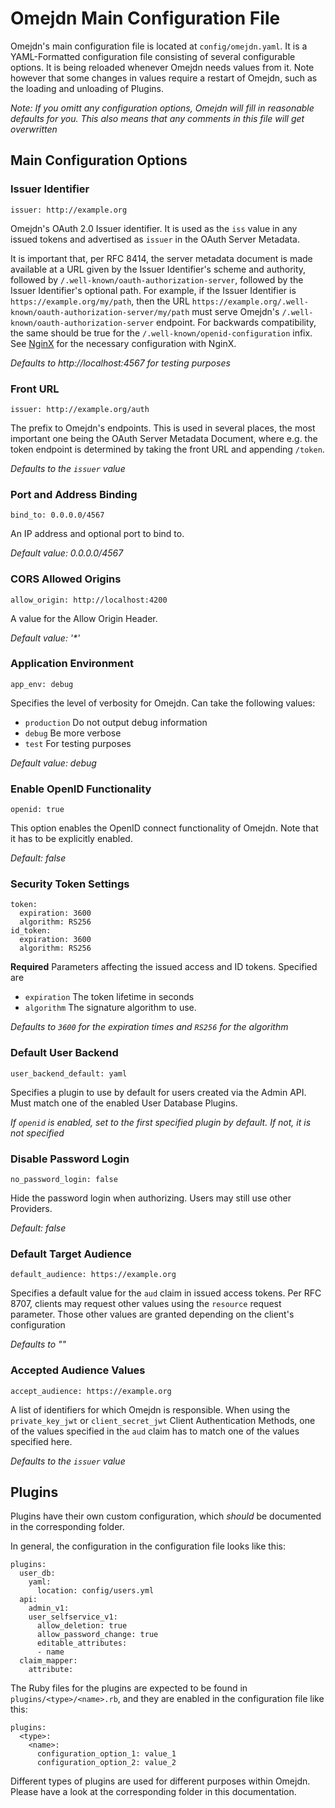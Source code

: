 # Omejdn Main Configuration File

Omejdn's main configuration file is located at `config/omejdn.yaml`.
It is a YAML-Formatted configuration file consisting of several configurable options.
It is being reloaded whenever Omejdn needs values from it.
Note however that some changes in values require a restart of Omejdn, such as the loading and unloading of Plugins.

*Note: If you omitt any configuration options, Omejdn will fill in reasonable defaults for you. This also means that any comments in this file will get overwritten*

## Main Configuration Options

### Issuer Identifier

```
issuer: http://example.org
```

Omejdn's OAuth 2.0 Issuer identifier.
It is used as the `iss` value in any issued tokens and advertised as `issuer` in the OAuth Server Metadata.

It is important that, per RFC 8414, the server metadata document is made available
at a URL given by the Issuer Identifier's scheme and authority,
followed by `/.well-known/oauth-authorization-server`, followed by the Issuer Identifier's optional path.
For example, if the Issuer Identifier is `https://example.org/my/path`,
then the URL `https://example.org/.well-known/oauth-authorization-server/my/path` must serve Omejdn's `/.well-known/oauth-authorization-server` endpoint.
For backwards compatibility, the same should be true for the `/.well-known/openid-configuration` infix.
See [NginX](../Integration/NginX.md) for the necessary configuration with NginX.

_Defaults to http://localhost:4567 for testing purposes_

### Front URL

```
issuer: http://example.org/auth
```

The prefix to Omejdn's endpoints.
This is used in several places, the most important one being the OAuth Server Metadata Document,
where e.g. the token endpoint is determined by taking the front URL and appending `/token`.

_Defaults to the `issuer` value_

### Port and Address Binding

```
bind_to: 0.0.0.0/4567
```

An IP address and optional port to bind to.

_Default value: 0.0.0.0/4567_

### CORS Allowed Origins

```
allow_origin: http://localhost:4200
```

A value for the Allow Origin Header.

_Default value: '*'_

### Application Environment

```
app_env: debug
```
Specifies the level of verbosity for Omejdn.
Can take the following values:

- `production` Do not output debug information
- `debug` Be more verbose
- `test` For testing purposes

_Default value: debug_

### Enable OpenID Functionality

```
openid: true
```

This option enables the OpenID connect functionality of Omejdn.
Note that it has to be explicitly enabled.

_Default: false_

### Security Token Settings

```
token:
  expiration: 3600
  algorithm: RS256
id_token:
  expiration: 3600
  algorithm: RS256
```

**Required** Parameters affecting the issued access and ID tokens.
Specified are

- `expiration` The token lifetime in seconds
- `algorithm` The signature algorithm to use.

_Defaults to `3600` for the expiration times and `RS256` for the algorithm_

### Default User Backend

```
user_backend_default: yaml
```

Specifies a plugin to use by default for users created via the Admin API.
Must match one of the enabled User Database Plugins.

_If `openid` is enabled, set to the first specified plugin by default. If not, it is not specified_

### Disable Password Login

```
no_password_login: false
```

Hide the password login when authorizing. Users may still use other Providers. 

_Default: false_

### Default Target Audience

```
default_audience: https://example.org
```

Specifies a default value for the `aud` claim in issued access tokens.
Per RFC 8707, clients may request other values using the `resource` request parameter.
Those other values are granted depending on the client's configuration

_Defaults to ""_

### Accepted Audience Values

```
accept_audience: https://example.org
```

A list of identifiers for which Omejdn is responsible.
When using the `private_key_jwt` or `client_secret_jwt` Client Authentication Methods,
one of the values specified in the `aud` claim has to match one of the values specified here.

_Defaults to the `issuer` value_

## Plugins

Plugins have their own custom configuration, which *should* be documented in the corresponding folder.

In general, the configuration in the configuration file looks like this:

```
plugins:
  user_db:
    yaml:
      location: config/users.yml
  api:
    admin_v1:
    user_selfservice_v1:
      allow_deletion: true
      allow_password_change: true
      editable_attributes:
      - name
  claim_mapper:
    attribute:
```

The Ruby files for the plugins are expected to be found in `plugins/<type>/<name>.rb`,
and they are enabled in the configuration file like this:

```
plugins:
  <type>:
    <name>:
      configuration_option_1: value_1
      configuration_option_2: value_2
```

Different types of plugins are used for different purposes within Omejdn.
Please have a look at the corresponding folder in this documentation.